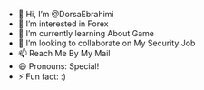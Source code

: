 - 👋 Hi, I’m @DorsaEbrahimi
- 👀 I’m interested in Forex
- 🌱 I’m currently learning About Game
- 💞️ I’m looking to collaborate on My Security Job
- 📫 Reach Me By My Mail
- 😄 Pronouns: Special!      
- ⚡ Fun fact: :)     

<!---
DorsaEbrahimi/DorsaEbrahimi is a ✨ special ✨ repository because its `README.md` (this file) appears on your GitHub profile.
You can click the Preview link to take a look at your changes.
--->
